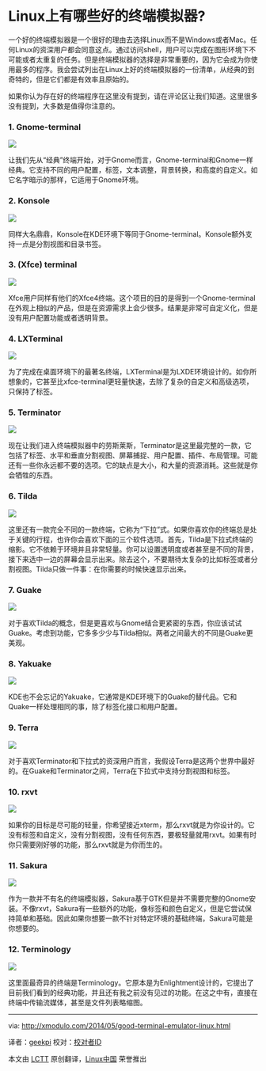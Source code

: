 Linux上有哪些好的终端模拟器?
================================================================================
一个好的终端模拟器是一个很好的理由去选择Linux而不是Windows或者Mac。任何Linux的资深用户都会同意这点。通过访问shell，用户可以完成在图形环境下不可能或者太重复的任务。但是终端模拟器的选择是非常重要的，因为它会成为你使用最多的程序。我会尝试列出在Linux上好的终端模拟器的一份清单，从经典的到奇特的，但是它们都是有效率且原始的。

如果你认为存在好的终端程序在这里没有提到，请在评论区让我们知道。这里很多没有提到，大多数是值得你注意的。

### 1. Gnome-terminal ###

![](https://farm4.staticflickr.com/3699/14100905190_478812cae2_z.jpg)

让我们先从“经典”终端开始，对于Gnome而言，Gnome-terminal和Gnome一样经典。它支持不同的用户配置，标签，文本调整，背景转换，和高度的自定义。如它名字暗示的那样，它适用于Gnome环境。

### 2. Konsole ###

![](https://farm3.staticflickr.com/2897/14101006647_ec13565200_z.jpg)

同样大名鼎鼎，Konsole在KDE环境下等同于Gnome-terminal。Konsole额外支持一点是分割视图和目录书签。

### 3. (Xfce) terminal ###

![](https://farm3.staticflickr.com/2928/14100857759_fa29cc968e_z.jpg)

Xfce用户同样有他们的Xfce4终端。这个项目的目的是得到一个Gnome-terminal在外观上相似的产品，但是在资源需求上会少很多。结果是非常可自定义化，但是没有用户配置功能或者透明背景。

### 4. LXTerminal ###

[![](https://farm6.staticflickr.com/5569/14100905020_dd2b3e830e_z.jpg)][1]

为了完成在桌面环境下的最著名终端，LXTerminal是为LXDE环境设计的。如你所想象的，它甚至比xfce-terminal更轻量快速，去除了复杂的自定义和高级选项，只保持了标签。

### 5. Terminator ###

![](https://farm4.staticflickr.com/3726/14100980857_1591317b8a_z.jpg)

现在让我们进入终端模拟器中的劳斯莱斯，Terminator是这里最完整的一款，它包括了标签、水平和垂直分割视图、屏幕捕捉、用户配置、插件、布局管理。可能还有一些你永远都不要的选项。它的缺点是大小，和大量的资源消耗。这些就是你会牺牲的东西。

### 6. Tilda ###

[![](https://farm6.staticflickr.com/5585/14284203351_2c25a33cb4_z.jpg)][2]

这里还有一款完全不同的一款终端，它称为“下拉”式。如果你喜欢你的终端总是处于关键的行程，也许你会喜欢下面的三个软件选项。首先，Tilda是下拉式终端的缩影。它不依赖于环境并且非常轻量。你可以设置透明度或者甚至是不同的背景，接下来选中一边的屏幕会显示出来。除去这个，不要期待太复杂的比如标签或者分割视图。Tilda只做一件事：在你需要的时候快速显示出来。

### 7. Guake ###

![](https://farm4.staticflickr.com/3733/14285529772_aa824b5e39_z.jpg)

对于喜欢Tilda的概念，但是更喜欢与Gnome结合更紧密的东西，你应该试试Guake。考虑到功能，它多多少少与Tilda相似。两者之间最大的不同是Guake更美观。

### 8. Yakuake ###

[![](https://farm6.staticflickr.com/5274/14100857589_142fdc4153_z.jpg)][3]

KDE也不会忘记的Yakuake，它通常是KDE环境下的Guake的替代品。它和Quake一样处理相同的事，除了标签化接口和用户配置。

### 9. Terra ###

![](https://farm4.staticflickr.com/3700/14307721343_0e55878bb0_z.jpg)

对于喜欢Terminator和下拉式的资深用户而言，我假设Terra是这两个世界中最好的。在Guake和Terminator之间，Terra在下拉式中支持分割视图和标签。

### 10. rxvt ###

![](https://farm3.staticflickr.com/2916/14307721303_805fe977ce_o.png)

如果你的目标是尽可能的轻量，你希望接近xterm，那么rxvt就是为你设计的。它没有标签和自定义，没有分割视图，没有任何东西，要极轻量就用rxvt。如果有时你只需要刚好够的功能，那么rxvt就是为你而生的。

### 11. Sakura ###

![](https://farm4.staticflickr.com/3823/14287031834_d8a5ac966f_z.jpg)

作为一款并不有名的终端模拟器，Sakura基于GTK但是并不需要完整的Gnome安装。不像rxvt，Sakura有一些额外的功能，像标签和颜色自定义，但是它尝试保持简单和基础。因此如果你想要一款不针对特定环境的基础终端，Sakura可能是你想要的。

### 12. Terminology ###

![](https://farm4.staticflickr.com/3706/14264408226_a0223861ae_z.jpg)

这里面最奇异的终端是Terminology。它原本是为Enlightment设计的，它提出了目前我们看到的经典功能，并且还有我之前没有见过的功能。在这之中有，直接在终端中传输流媒体，甚至是文件列表略缩图。

--------------------------------------------------------------------------------

via: http://xmodulo.com/2014/05/good-terminal-emulator-linux.html

译者：[geekpi](https://github.com/geekpi) 校对：[校对者ID](https://github.com/校对者ID)

本文由 [LCTT](https://github.com/LCTT/TranslateProject) 原创翻译，[Linux中国](http://linux.cn/) 荣誉推出

[1]:https://www.flickr.com/photos/xmodulo/14100905020/
[2]:https://www.flickr.com/photos/xmodulo/14284203351/
[3]:https://www.flickr.com/photos/xmodulo/14100857589/
